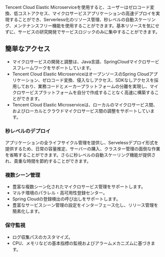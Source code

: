 Tencent Cloud Elastic Microserviceを使用すると、ユーザーはゼロコード変換、低コストアクセス、マイクロサービスアプリケーションの高速デプロイを実現することができ、Serverless化のリソース管理、秒レベルの自動スケーリング、メンテナンスフリー機能を使用することができます。基本リソースを気にせずに、サービスの研究開発でサービスロジックのみに集中することができます。


## 簡単なアクセス

- マイクロサービスの開発と調整は、Java言語、SpringCloudマイクロサービスフレームワークをサポートしています。
- Tencent Cloud Elastic MicroserviceはオープンソースのSpring Cloudアプリケーション、ゼロコード変換、侵入なしアクセス、SDKなしアクセスを採用しており、業務コードとメーカープラットフォームの分離を実現し、マイクロサービスプラットフォームを自分で作成することなく高速に構築することができます。
- Tencent Cloud Elastic Microserviceは、ローカルのマイクロサービス間、およびローカルとクラウドマイクロサービス間の調整をサポートしています。


### 秒レベルのデプロイ

アプリケーションの全ライフサイクル管理を提供し、Servelessデプロイ形式を提供するため、日常の容量推定、サーバーの購入、クラスター管理の面倒な作業を省略することができます。さらに秒レベルの自動スケーリング機能が提供され、貴重な時間を節約することができます。


### 複数シーン管理

- 豊富な複数シーン化されたマイクロサービス管理をサポートします。
- マルチ環境のパラレル・高可用性登録センター。
- Spring Cloudの登録検出の呼び出しをサポートします。
- 豊富なサービスシーン管理の設定をインターフェース化し、リリース管理を簡素化します。


### 保守監視

- ログ収集パスのカスタマイズ。
- CPU、メモリなどの基本指標の監視およびアラームメカニズムに基づきます。
